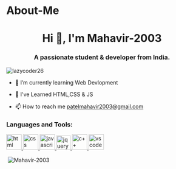 # About-Me

<h1 align="center">Hi 👋, I'm Mahavir-2003</h1>
<h3 align="center">A passionate student & developer from India.</h3>

<p align="left"> <img src="https://komarev.com/ghpvc/?username=lazycoder26&label=Profile%20views&color=0e75b6&style=flat" alt="lazycoder26" /> </p>

- 🌱 I’m currently learning Web Devlopment
- 🌱 I've Learned HTML,CSS & JS

- 📫 How to reach me patelmahavir2003@gmail.com


<h3 align="left">Languages and Tools:</h3>
<p align="left"> <a href="https://www.w3schools.com/html/" target="_blank"> <img src="https://img.icons8.com/color/48/000000/html-5--v1.png" alt="html" width="40" height="40"/> </a> <a href="https://www.w3schools.com/css/" target="_blank"> <img src="https://img.icons8.com/color/48/000000/css3.png" alt="css" width="40" height="40"/> </a> <a href="https://www.w3schools.com/js/" target="_blank"> <img src="https://img.icons8.com/color/48/000000/javascript--v2.png" alt="javascript" width="40" height="40"/> </a> <a href="https://www.w3schools.com/jquERy/" target="_blank"> <img src="https://openjsf.org/wp-content/uploads/sites/84/2019/10/jquery-logo-vertical_large_square.png" alt="jquery" width="37" height="37"/> </a> <a href="https://www.w3schools.com/CPP/" target="_blank"> <img src="https://img.icons8.com/color/48/000000/c-plus-plus-logo.png" alt="c++" width="40" height="40"/> </a>  <a href="https://code.visualstudio.com/" target="_blank"> <img src="https://img.icons8.com/color/48/000000/visual-studio-code-2019.png" alt="vs code" width="40" height="40"/> </a></p>

<p>&nbsp;<img align="center" src="https://github-readme-stats.vercel.app/api?username=Mahavir-2003&show_icons=true&locale=en" alt="Mahavir-2003" /></p>
